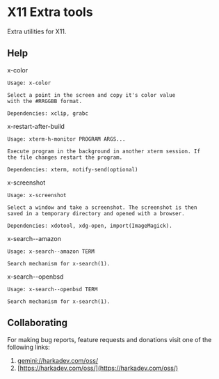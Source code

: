 X11 Extra tools
===============

Extra utilities for X11.

## Help

x-color

    Usage: x-color
    
    Select a point in the screen and copy it's color value
    with the #RRGGBB format.
    
    Dependencies: xclip, grabc

x-restart-after-build

    Usage: xterm-h-monitor PROGRAM ARGS...
    
    Execute program in the background in another xterm session. If
    the file changes restart the program.
    
    Dependencies: xterm, notify-send(optional)

x-screenshot

    Usage: x-screenshot
    
    Select a window and take a screenshot. The screenshot is then
    saved in a temporary directory and opened with a browser.
    
    Dependencies: xdotool, xdg-open, import(ImageMagick).

x-search--amazon

    Usage: x-search--amazon TERM
    
    Search mechanism for x-search(1).

x-search--openbsd

    Usage: x-search--openbsd TERM
    
    Search mechanism for x-search(1).

## Collaborating

For making bug reports, feature requests and donations visit
one of the following links:

1. [gemini://harkadev.com/oss/](gemini://harkadev.com/oss/)
2. [https://harkadev.com/oss/](https://harkadev.com/oss/)
